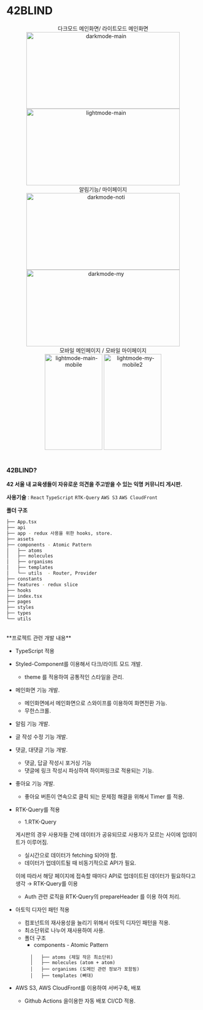 # 42BLIND

<center>다크모드 메인화면/ 라이트모드 메인화면</br>
<img width="400" height="200" alt="darkmode-main" src="https://user-images.githubusercontent.com/61973070/160445847-e01820a9-8034-46fc-a2d6-c61a0122cc62.png"> <img width="400" height="200" alt="lightmode-main" src="https://user-images.githubusercontent.com/61973070/160446207-57b7e7a0-b5b0-4c26-963e-7c6324f99e37.png"><br />
</center>
<center>
알림기능/ 마이페이지 <br />
<img width="400" height="200" alt="darkmode-noti" src="https://user-images.githubusercontent.com/61973070/160446024-dc803abc-215d-487a-b947-9c463e624e34.png"> <img width="400" height="200" alt="darkmode-my" src="https://user-images.githubusercontent.com/61973070/160446119-e7848922-b894-4e65-8442-8b45ccf65adb.png"><br />
</center>
<center>
모바일 메인페이지 / 모바일 마이페이지 </br>
<img width="150" height="250" alt="lightmode-main-mobile" src="https://user-images.githubusercontent.com/61973070/160446695-3affb96e-cadd-4693-bb36-eecf470b05da.jpeg">
<img width="150" height="250" alt="lightmode-my-mobile2" src="https://user-images.githubusercontent.com/61973070/160446759-dacb6b78-05b4-4465-9fa6-9a3f28fa60bb.jpeg">
</center>
<br />

### 42BLIND?

**42 서울 내 교육생들이 자유로운 의견을 주고받을 수 있는 익명 커뮤니티 게시판.** <br />

**사용기술** : `React` `TypeScript` `RTK-Query` `AWS S3` `AWS CloudFront` <br />

**폴더 구조**
```bash
├── App.tsx
├── api
├── app - redux 사용을 위한 hooks, store.
├── assets
├── components - Atomic Pattern
│   ├── atoms
│   ├── molecules
│   ├── organisms
│   ├── templates
│   └── utils  - Router, Provider
├── constants
├── features - redux slice
├── hooks
├── index.tsx
├── pages
├── styles
├── types
└── utils
```
<br />
**프로젝트 관련 개발 내용**

- TypeScript 적용
- Styled-Component를 이용해서 다크/라이트 모드 개발.
  - theme 를 적용하여 공통적인 스타일을 관리.
- 메인화면 기능 개발.
  - 메인화면에서 메인화면으로 스와이프를 이용하여 화면전환 가능.
  - 무한스크롤.
- 알림 기능 개발.
- 글 작성 수정 기능 개발.
- 댓글, 대댓글 기능 개발.
  - 댓글, 답글 작성시 포거싱 기능
  - 댓글에 링크 작성시 파싱하여 하이퍼링크로 적용되는 기능.
- 좋아요 기능 개발.
  - 좋아요 버튼이 연속으로 클릭 되는 문제점 해결을 위해서 Timer 를 적용.
- RTK-Query를 적용

  - 1.RTK-Query

  게시판의 경우 사용자들 간에 데이터가 공유되므로 사용자가 모르는 사이에 업데이트가 이루어짐.

  - 실시간으로 데이터가 fetching 되어야 함.
  - 데이터가 업데이트될 때 비동기적으로 API가 필요.

  이에 따라서 해당 페이지에 접속할 때마다 API로 업데이트된 데이터가 필요하다고 생각 → RTK-Query를 이용

  - Auth 관련 로직을 RTK-Query의 prepareHeader 를 이용 하여 처리.

- 아토믹 디자인 패턴 적용
  - 컴포넌트의 재사용성을 늘리기 위해서 아토믹 디자인 패턴을 적용.
  - 최소단위로 나누어 재사용하여 사용.
  - 폴더 구조
    - components - Atomic Pattern
    ```
      │   ├── atoms (제일 작은 최소단위)
      │   ├── molecules (atom + atom)
      │   ├── organisms (도메인 관련 정보가 포함됨)
      │   ├── templates (뼈대)
    ```
- AWS S3, AWS CloudFront를 이용하여 서버구축, 배포
  - Github Actions 을이용한 자동 배포 CI/CD 적용.
